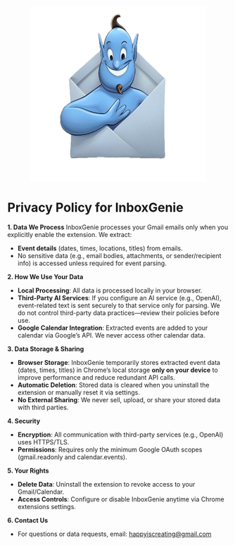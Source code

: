 
<div align="center"> <img src="inboxgenie.png" alt="InboxGenie Logo" width="400" height="400"> </div>

# Privacy Policy for InboxGenie

**1. Data We Process**
InboxGenie processes your Gmail emails only when you explicitly enable the extension. We extract:
- **Event details** (dates, times, locations, titles) from emails.
- No sensitive data (e.g., email bodies, attachments, or sender/recipient info) is accessed unless required for event parsing.

**2. How We Use Your Data**
- **Local Processing**: All data is processed locally in your browser.
- **Third-Party AI Services**: If you configure an AI service (e.g., OpenAI), event-related text is sent securely to that service only for parsing. We do not control third-party data practices—review their policies before use.
- **Google Calendar Integration**: Extracted events are added to your calendar via Google’s API. We never access other calendar data.

**3. Data Storage & Sharing**  
- **Browser Storage**: InboxGenie temporarily stores extracted event data (dates, times, titles) in Chrome’s local storage **only on your device** to improve performance and reduce redundant API calls.  
- **Automatic Deletion**: Stored data is cleared when you uninstall the extension or manually reset it via settings.  
- **No External Sharing**: We never sell, upload, or share your stored data with third parties.  

**4. Security** 
- **Encryption**: All communication with third-party services (e.g., OpenAI) uses HTTPS/TLS.
- **Permissions**: Requires only the minimum Google OAuth scopes (gmail.readonly and calendar.events).

**5. Your Rights** 
- **Delete Data**: Uninstall the extension to revoke access to your Gmail/Calendar.
- **Access Controls**: Configure or disable InboxGenie anytime via Chrome extensions settings.

**6. Contact Us** 
- For questions or data requests, email:  happyiscreating@gmail.com
